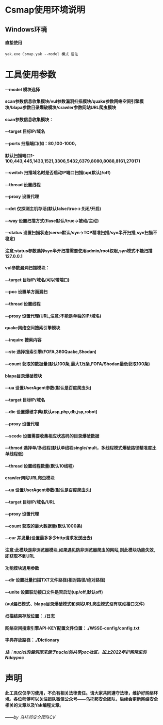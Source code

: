 # Csmap使用环境说明

## Windows环境

#### 直接使用

```yak
yak.exe Csmap.yak --model 模式 语法
```

# 工具使用参数

#### --model  模块选择

#### scan参数信息收集模块/vul参数漏洞扫描模块/quake参数网络空间引擎模块/blapa参数目录爆破模块/crawler参数网站URL爬虫模块



#### 	scan参数信息收集模块：

#### 													--target 目标IP/域名

#### 													--ports 扫描端口(如：80,100-1000，

#### 												默认扫描端口1-100,443,445,1433,1521,3306,5432,6379,8080,8088,8161,27017)

#### --switch 扫描域名时是否启动IP端口扫描(up(默认)/off)

#### --thread 设置线程

#### --proxy 设置代理

#### --det 仅探测主机存活(默认false/true->关闭/开启)

#### --way 设置扫描方式(flase默认/true->被动/主动)

#### --status 设置扫描状态(serve默认/syn->TCP精准扫描/syn半开扫描,syn扫描不稳定)

#### 注意:status参数选择syn半开扫描需要使用admin/root权限,syn模式不能扫描127.0.0.1



#### 	vul参数漏洞扫描模块：

#### 													--target 目标IP/域名(可以带端口)

#### 													--poc 设置单方面漏扫

#### --thread 设置线程

#### --proxy 设置代理(URL,注意:不能是单独的IP/域名)



#### quake网络空间搜索引擎模块

#### 												--inquire 搜索内容

#### 												--ste 选择搜索引擎(FOFA,360Quake,Shodan)

#### 												--count 获取的数据量(默认100条,最大1万条,FOFA/Shodan最低获取100条)



#### blapa目录爆破模块

#### --ua 设置UserAgent参数(默认是百度爬虫头)

#### --target 目标IP/域名

#### --dic 设置爆破字典(默认asp,php,db,jsp,robot)

#### --proxy 设置代理

#### --scode 设置需要收集相应状态码的目录爆破数据

#### --thmod 选择单/多线程(默认单线程single/mult，多线程模式爆破路径精准度比单线程低)

#### 										--thread 设置线程数量(默认10线程)



#### crawler网站URL爬虫模块

#### --ua 设置UserAgent参数(默认是百度爬虫头)

#### --target 目标IP/域名/URL

#### --proxy 设置代理

#### --count 获取的最大数据量(默认1000条)

#### --cur 并发量(设置最多多少http请求发送出去)

#### 注意:此模块是非浏览器模块,如果遇见防非浏览器爬虫的网站,则此模块功能失效,即获取不到URL



#### 功能模块通用参数

#### --dir 设置批量扫描TXT文件路径(相对路径/绝对路径)

#### --unite 设置联动接口文件是否启动(up/off,默认off)

#### 				(vul漏扫模式、blapa目录爆破模式和网站URL爬虫模式没有联动接口文件)



#### 扫描结果存放位置：./日志

#### 网络空间搜索引擎API-KEY配置文件位置：./WSSE-config/config.txt

#### 字典存放路径：./Dictionary



##### 注：nuclei的漏洞库来源于nuclei的共享poc社区，加上2022年护网常见的Ndaypoc

# 声明

#### 此工具仅仅学习使用，不负有相关法律责任。请大家共同遵守法律，维护好网络环境。各位师傅可以关注团队微信公众号——乌托邦安全团队，后续会更新网络安全相关的文章以及Yak编程文章。

###### 																																																																																																													——by 乌托邦安全团队CV





